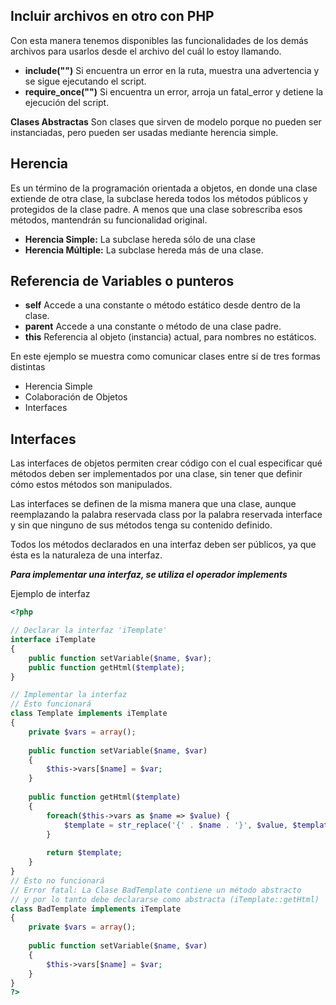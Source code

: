 
## Incluir archivos en otro con PHP
Con esta manera tenemos disponibles las funcionalidades de los demás archivos para usarlos desde el archivo del cuál lo estoy llamando.

* __include("")__ Si encuentra un error en la ruta, muestra una advertencia y se sigue ejecutando el script.
* __require_once("")__ Si encuentra un error, arroja un  fatal_error y detiene la ejecución del script.

__Clases Abstractas__ Son clases que sirven de modelo porque no pueden ser instanciadas, pero pueden ser usadas mediante herencia simple.

## Herencia 
Es un término de la programación orientada a objetos, en donde una clase extiende de otra clase, la subclase hereda todos los métodos públicos y protegidos de la clase padre. A menos que una clase sobrescriba esos métodos, mantendrán su funcionalidad original. 

* __Herencia Simple:__ La subclase hereda sólo de una clase
* __Herencia Múltiple:__ La subclase hereda más de una clase.

## Referencia de Variables o punteros
* __self__ Accede a una constante o método estático desde dentro de la clase.
* __parent__ Accede a una constante o método de una clase padre.
* __this__ Referencia al objeto (instancia) actual, para nombres no estáticos.

En este ejemplo se muestra como comunicar clases entre sí de tres formas distintas
* Herencia Simple 
* Colaboración de Objetos
* Interfaces

## Interfaces 
Las interfaces de objetos permiten crear código con el cual especificar qué métodos deben ser implementados por una clase, sin tener que definir cómo estos métodos son manipulados.

Las interfaces se definen de la misma manera que una clase, aunque reemplazando la palabra reservada class por la palabra reservada interface y sin que ninguno de sus métodos tenga su contenido definido.

Todos los métodos declarados en una interfaz deben ser públicos, ya que ésta es la naturaleza de una interfaz. 

*__Para implementar una interfaz, se utiliza el operador implements__*

Ejemplo de interfaz 

```php
<?php

// Declarar la interfaz 'iTemplate'
interface iTemplate
{
    public function setVariable($name, $var);
    public function getHtml($template);
}

// Implementar la interfaz
// Ésto funcionará 
class Template implements iTemplate
{
    private $vars = array();
  
    public function setVariable($name, $var)
    {
        $this->vars[$name] = $var;
    }
  
    public function getHtml($template)
    {
        foreach($this->vars as $name => $value) {
            $template = str_replace('{' . $name . '}', $value, $template);
        }
 
        return $template;
    }
}
// Ésto no funcionará
// Error fatal: La Clase BadTemplate contiene un método abstracto
// y por lo tanto debe declararse como abstracta (iTemplate::getHtml)
class BadTemplate implements iTemplate
{
    private $vars = array();
  
    public function setVariable($name, $var)
    {
        $this->vars[$name] = $var;
    }
}
?>
```

